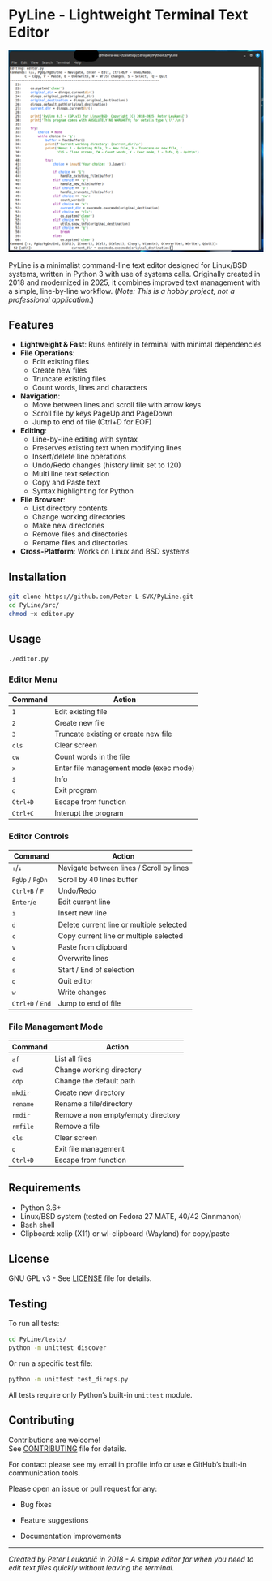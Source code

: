 # PyLine - Lightweight Terminal Text Editor

![PyLine Demo](demo.png) 

PyLine is a minimalist command-line text editor designed for Linux/BSD systems, written in Python 3 with use of systems calls. Originally created in 2018 and modernized in 2025, it combines improved text management with a simple, line-by-line workflow. 
(*Note: This is a hobby project, not a professional application.*)

## Features

- **Lightweight & Fast**: Runs entirely in terminal with minimal dependencies
- **File Operations**:
  - Edit existing files
  - Create new files
  - Truncate existing files
  - Count words, lines and characters
- **Navigation**:
  - Move between lines and scroll file with arrow keys
  - Scroll file by keys PageUp and PageDown
  - Jump to end of file (Ctrl+D for EOF)
- **Editing**:
  - Line-by-line editing with syntax
  - Preserves existing text when modifying lines
  - Insert/delete line operations
  - Undo/Redo changes (history limit set to 120)
  - Multi line text selection
  - Copy and Paste text
  - Syntax highlighting for Python
- **File Browser**:
  - List directory contents
  - Change working directories
  - Make new directories
  - Remove files and directories
  - Rename files and directories
- **Cross-Platform**: Works on Linux and BSD systems

## Installation

```bash
git clone https://github.com/Peter-L-SVK/PyLine.git
cd PyLine/src/
chmod +x editor.py
```


## Usage

```bash
./editor.py
```
### Editor Menu

|Command|Action|
|---|---|
|`1`|Edit existing file|
|`2`|Create new file|
|`3`|Truncate existing or create new file|
|`cls`|Clear screen|
|`cw`|Count words in the file|
|`x`|Enter file management mode (exec mode)|
|`i`|Info|
|`q`|Exit program|
|`Ctrl+D`|Escape from function|
|`Ctrl+C`|Interupt the program|

### Editor Controls
|Command|Action|
|---|---|
|`↑`/`↓`|Navigate between lines / Scroll by lines|
| `PgUp` / `PgDn` | Scroll by 40 lines buffer|
|`Ctrl+B` / `F` | Undo/Redo 
|`Enter`/`e`|Edit current line|
|`i`|Insert new line|
|`d`|Delete current line or multiple selected|
|`c`|Copy current line or multiple selected|
|`v`|Paste from clipboard|
|`o`|Overwrite lines|
|`s`|Start / End of selection|
|`q`|Quit editor|
|`w`|Write changes|
|`Ctrl+D` / `End`|Jump to end of file|

### File Management Mode

|Command|Action|
|---|---|
|`af`|List all files|
|`cwd`|Change working directory|
|`cdp`|Change the default path|
|`mkdir`|Create new directory|
|`rename`|Rename a file/directory|
|`rmdir`|Remove a non empty/empty directory|
|`rmfile`|Remove a file|
|`cls`|Clear screen|
|`q`|Exit file management|
|`Ctrl+D`|Escape from function|

## Requirements

- Python 3.6+   
- Linux/BSD system (tested on Fedora 27 MATE, 40/42 Cinnmanon)
- Bash shell
- Clipboard: xclip (X11) or wl-clipboard (Wayland) for copy/paste
## License

GNU GPL v3 - See [LICENSE](https://www.gnu.org/licenses/gpl-3.0.html) file for details.

## Testing

To run all tests:

```bash
cd PyLine/tests/
python -m unittest discover
```

Or run a specific test file:

```bash
python -m unittest test_dirops.py
```

All tests require only Python’s built-in `unittest` module.

## Contributing

Contributions are welcome!  
See [CONTRIBUTING](https://github.com/Peter-L-SVK/PyLine/blob/main/CONTRIBUTING.md) file for details.  

For contact please see my email in profile info or use e GitHub’s built-in communication tools.

Please open an issue or pull request for any:  

- Bug fixes
    
- Feature suggestions
    
- Documentation improvements
    

---

_Created by Peter Leukanič in 2018 - A simple editor for when you need to edit text files quickly without leaving the terminal._

